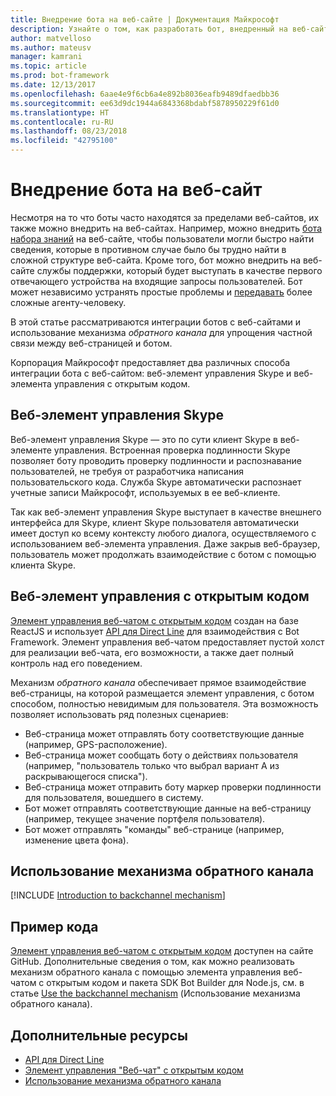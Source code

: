 ```yaml
---
title: Внедрение бота на веб-сайте | Документация Майкрософт
description: Узнайте о том, как разработать бот, внедренный на веб-сайте.
author: matvelloso
ms.author: mateusv
manager: kamrani
ms.topic: article
ms.prod: bot-framework
ms.date: 12/13/2017
ms.openlocfilehash: 6aae4e9f6cb6a4e892b8036eafb9489dfaedbb36
ms.sourcegitcommit: ee63d9dc1944a6843368bdabf5878950229f61d0
ms.translationtype: HT
ms.contentlocale: ru-RU
ms.lasthandoff: 08/23/2018
ms.locfileid: "42795100"
---
```

# <a name="embed-a-bot-in-a-website"></a>Внедрение бота на веб-сайт

Несмотря на то что боты часто находятся за пределами веб-сайтов, их также можно внедрить на веб-сайтах. Например, можно внедрить [бота набора знаний](~/bot-service-design-pattern-knowledge-base.md) на веб-сайте, чтобы пользователи могли быстро найти сведения, которые в противном случае было бы трудно найти в сложной структуре веб-сайта. Кроме того, бот можно внедрить на веб-сайте службы поддержки, который будет выступать в качестве первого отвечающего устройства на входящие запросы пользователей. Бот может независимо устранять простые проблемы и [передавать](~/bot-service-design-pattern-handoff-human.md) более сложные агенту-человеку. 

В этой статье рассматриваются интеграции ботов с веб-сайтами и использование механизма *обратного канала* для упрощения частной связи между веб-страницей и ботом. 

Корпорация Майкрософт предоставляет два различных способа интеграции бота с веб-сайтом: веб-элемент управления Skype и веб-элемента управления с открытым кодом.

## <a name="skype-web-control"></a>Веб-элемент управления Skype

Веб-элемент управления Skype — это по сути клиент Skype в веб-элементе управления. Встроенная проверка подлинности Skype позволяет боту проводить проверку подлинности и распознавание пользователей, не требуя от разработчика написания пользовательского кода. Служба Skype автоматически распознает учетные записи Майкрософт, используемых в ее веб-клиенте. 

Так как веб-элемент управления Skype выступает в качестве внешнего интерфейса для Skype, клиент Skype пользователя автоматически имеет доступ ко всему контексту любого диалога, осуществляемого с использованием веб-элемента управления. Даже закрыв веб-браузер, пользователь может продолжать взаимодействие с ботом с помощью клиента Skype. 

## <a name="open-source-web-control"></a>Веб-элемент управления с открытым кодом

<a href="https://github.com/Microsoft/BotFramework-WebChat" target="_blank">Элемент управления веб-чатом с открытым кодом</a> создан на базе ReactJS и использует [API для Direct Line][directLineAPI] для взаимодействия с Bot Framework. Элемент управления веб-чатом предоставляет пустой холст для реализации веб-чата, его возможности, а также дает полный контроль над его поведением. 

Механизм *обратного канала* обеспечивает прямое взаимодействие веб-страницы, на которой размещается элемент управления, с ботом способом, полностью невидимым для пользователя. Эта возможность позволяет использовать ряд полезных сценариев: 

- Веб-страница может отправлять боту соответствующие данные (например, GPS-расположение).
- Веб-страница может сообщать боту о действиях пользователя (например, "пользователь только что выбрал вариант А из раскрывающегося списка").
- Веб-страница может отправить боту маркер проверки подлинности для пользователя, вошедшего в систему.
- Бот может отправлять соответствующие данные на веб-страницу (например, текущее значение портфеля пользователя).
- Бот может отправлять "команды" веб-странице (например, изменение цвета фона).

## <a name="using-the-backchannel-mechanism"></a>Использование механизма обратного канала

[!INCLUDE [Introduction to backchannel mechanism](~/includes/snippet-backchannel.md)]

## <a name="sample-code"></a>Пример кода

<a href="https://github.com/Microsoft/BotFramework-WebChat" target="_blank">Элемент управления веб-чатом с открытым кодом</a> доступен на сайте GitHub. Дополнительные сведения о том, как можно реализовать механизм обратного канала с помощью элемента управления веб-чатом с открытым кодом и пакета SDK Bot Builder для Node.js, см. в статье [Use the backchannel mechanism](~/nodejs/bot-builder-nodejs-backchannel.md) (Использование механизма обратного канала).

## <a name="additional-resources"></a>Дополнительные ресурсы

- [API для Direct Line][directLineAPI]
- [Элемент управления "Веб-чат" с открытым кодом](https://github.com/Microsoft/BotFramework-WebChat)
- [Использование механизма обратного канала](~/nodejs/bot-builder-nodejs-backchannel.md)

[directLineAPI]: https://docs.botframework.com/en-us/restapi/directline3/#navtitle
